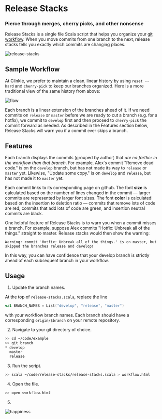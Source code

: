 Release Stacks
==============

### Pierce through merges, cherry picks, and other nonsense

Release Stacks is a single file Scala script that helps you organize your [git workflow](https://www.atlassian.com/git/tutorials/comparing-workflows/gitflow-workflow/). When you move commits from one branch to the next, release stacks tells you exactly which commits are changing places.

![release-stacks](https://cloud.githubusercontent.com/assets/3643059/6361610/e13791c0-bc38-11e4-8d61-faa94c7900a1.png)

Sample Workflow
---------------

At Clinkle, we prefer to maintain a clean, linear history by using `reset --hard` and `cherry-pick` to keep our branches organized. Here is a more traditional view of the same history from above:

![flow](https://cloud.githubusercontent.com/assets/3643059/6359747/198a634a-bc2a-11e4-907b-1358e23f8713.png)

Each branch is a linear extension of the branches ahead of it. If we need commits on `release` or `master` before we are ready to cut a branch (e.g. for a hotfix), we commit to `develop` first and then proceed to `cherry-pick` the commit forward as needed. As described in the Features section below, Release Stacks will warn you if a commit ever skips a branch.

Features
--------

Each branch displays the commits (grouped by author) that *are no farther in the workflow than that branch*. For example, Alex's commit "Remove dead code." is on the `develop` branch, but has not made its way to `release` or `master` yet. Likewise, "Update some copy." is on `develop` and `release`, but has not made it to `master` yet.

Each commit links to its corresponding page on github. The font **size** is calculated based on the number of lines changed in the commit &mdash; larger commits are represented by larger font sizes. The font **color** is calculated based on the insertion to deletion ratio &mdash; commits that remove lots of code are red, commits that add lots of code are green, and insertion neutral commits are black.

One helpful feature of Release Stacks is to warn you when a commit misses a branch. For example, suppose Alex commits "Hotfix: Unbreak all of the things." straight to master. Release stacks would then show the warning:

```
Warning: commit 'Hotfix: Unbreak all of the things.' is on master, but skipped the branches release and develop!
```

In this way, you can have confidence that your develop branch is strictly ahead of each subsequent branch in your workflow.

Usage
-----

1. Update the branch names.

  At the top of `release-stacks.scala`, replace the line
  ```scala
  val BRANCH_NAMES = List("develop", "release", "master")
  ```
  with your workflow branch names. Each branch should have a corresponding `origin/$branch` on your remote repository.

2. Navigate to your git directory of choice.
  ```bash
  >> cd ~/code/example
  >> git branch
  * develop
    master
    release
  ```

3. Run the script.
  ```bash
  >> scala ~/code/release-stacks/release-stacks.scala > workflow.html
  ```

4. Open the file.
  ```bash
  >> open workflow.html
  ```

5.

![happiness](https://cloud.githubusercontent.com/assets/3643059/6359809/720336a0-bc2a-11e4-8a02-18baf6c13db7.jpg)
